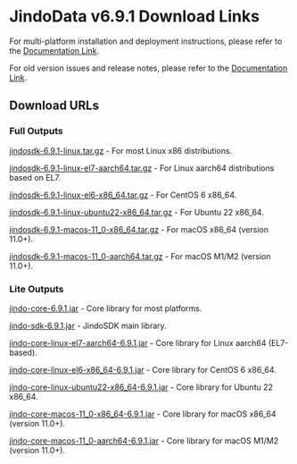 # JindoData v6.9.1 Download Links

For multi-platform installation and deployment instructions, please refer to the [Documentation Link](jindosdk_deployment_multi_platform.md).

For old version issues and release notes, please refer to the [Documentation Link](../releases.md).

## Download URLs

### Full Outputs

[jindosdk-6.9.1-linux.tar.gz](https://jindodata-binary.oss-cn-shanghai.aliyuncs.com/release/6.9.1/jindosdk-6.9.1-linux.tar.gz) - For most Linux x86 distributions.

[jindosdk-6.9.1-linux-el7-aarch64.tar.gz](https://jindodata-binary.oss-cn-shanghai.aliyuncs.com/release/6.9.1/jindosdk-6.9.1-linux-el7-aarch64.tar.gz) - For Linux aarch64 distributions based on EL7.

[jindosdk-6.9.1-linux-el6-x86_64.tar.gz](https://jindodata-binary.oss-cn-shanghai.aliyuncs.com/release/6.9.1/jindosdk-6.9.1-linux-el6-x86_64.tar.gz) - For CentOS 6 x86_64.

[jindosdk-6.9.1-linux-ubuntu22-x86_64.tar.gz](https://jindodata-binary.oss-cn-shanghai.aliyuncs.com/release/6.9.1/jindosdk-6.9.1-linux-ubuntu22-x86_64.tar.gz) - For Ubuntu 22 x86_64.

[jindosdk-6.9.1-macos-11_0-x86_64.tar.gz](https://jindodata-binary.oss-cn-shanghai.aliyuncs.com/release/6.9.1/jindosdk-6.9.1-macos-11_0-x86_64.tar.gz) - For macOS x86_64 (version 11.0+).

[jindosdk-6.9.1-macos-11_0-aarch64.tar.gz](https://jindodata-binary.oss-cn-shanghai.aliyuncs.com/release/6.9.1/jindosdk-6.9.1-macos-11_0-aarch64.tar.gz) - For macOS M1/M2 (version 11.0+).

### Lite Outputs

[jindo-core-6.9.1.jar](https://jindodata-binary.oss-cn-shanghai.aliyuncs.com/mvn-repo/com/aliyun/jindodata/jindo-core/6.9.1/jindo-core-6.9.1.jar) - Core library for most platforms.

[jindo-sdk-6.9.1.jar](https://jindodata-binary.oss-cn-shanghai.aliyuncs.com/mvn-repo/com/aliyun/jindodata/jindo-sdk/6.9.1/jindo-sdk-6.9.1.jar) - JindoSDK main library.

[jindo-core-linux-el7-aarch64-6.9.1.jar](https://jindodata-binary.oss-cn-shanghai.aliyuncs.com/mvn-repo/com/aliyun/jindodata/jindo-core-linux-el7-aarch64/6.9.1/jindo-core-linux-el7-aarch64-6.9.1.jar) - Core library for Linux aarch64 (EL7-based).

[jindo-core-linux-el6-x86_64-6.9.1.jar](https://jindodata-binary.oss-cn-shanghai.aliyuncs.com/mvn-repo/com/aliyun/jindodata/jindo-core-linux-el6-x86_64/6.9.1/jindo-core-linux-el6-x86_64-6.9.1.jar) - Core library for CentOS 6 x86_64.

[jindo-core-linux-ubuntu22-x86_64-6.9.1.jar](https://jindodata-binary.oss-cn-shanghai.aliyuncs.com/mvn-repo/com/aliyun/jindodata/jindo-core-linux-ubuntu22-x86_64/6.9.1/jindo-core-linux-ubuntu22-x86_64-6.9.1.jar) - Core library for Ubuntu 22 x86_64.

[jindo-core-macos-11_0-x86_64-6.9.1.jar](https://jindodata-binary.oss-cn-shanghai.aliyuncs.com/mvn-repo/com/aliyun/jindodata/jindo-core-macos-11_0-x86_64/6.9.1/jindo-core-macos-11_0-x86_64-6.9.1.jar) - Core library for macOS x86_64 (version 11.0+).

[jindo-core-macos-11_0-aarch64-6.9.1.jar](https://jindodata-binary.oss-cn-shanghai.aliyuncs.com/mvn-repo/com/aliyun/jindodata/jindo-core-macos-11_0-aarch64/6.9.1/jindo-core-macos-11_0-aarch64-6.9.1.jar) - Core library for macOS M1/M2 (version 11.0+).